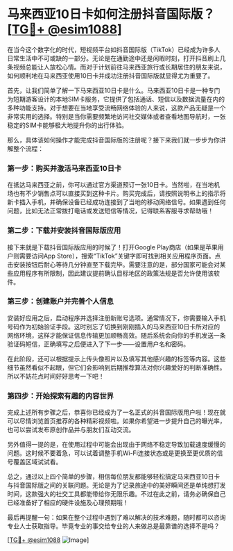 # 马来西亚10日卡如何注册抖音国际版？[[TG💪+ @esim1088](https://t.me/s/esim1088)]

在当今这个数字化的时代，短视频平台如抖音国际版（TikTok）已经成为许多人日常生活中不可或缺的一部分。无论是在通勤途中还是闲暇时刻，打开抖音刷上几条视频总能让人放松心情。而对于计划前往马来西亚旅行或长期居住的朋友来说，如何顺利地在马来西亚使用10日卡并成功注册抖音国际版就显得尤为重要了。

首先，让我们简单了解一下马来西亚10日卡是什么。马来西亚10日卡是一种专门为短期游客设计的本地SIM卡服务，它提供了包括通话、短信以及数据流量在内的多种功能支持。对于想要在当地享受流畅网络体验的人来说，这款产品无疑是一个非常实用的选择。特别是当你需要频繁地访问社交媒体或者查看地图导航时，一张稳定的SIM卡能够极大地提升你的出行体验。

那么，具体该如何操作才能完成抖音国际版的注册呢？接下来我们就一步步为你讲解整个流程：

### 第一步：购买并激活马来西亚10日卡

在抵达马来西亚之前，你可以通过官方渠道预订一张10日卡。当然啦，在当地机场也有不少销售点可以直接买到这种卡片。购买完成后，请按照说明书上的指示将新卡插入手机，并确保设备已经成功连接到了当地的移动网络信号。如果遇到任何问题，比如无法正常拨打电话或发送短信等情况，记得联系客服寻求帮助哦！

### 第二步：下载并安装抖音国际版应用

接下来就是下载抖音国际版应用的时候了！打开Google Play商店（如果是苹果用户则需要访问App Store），搜索“TikTok”关键字即可找到相关应用程序页面。点击安装按钮后耐心等待几分钟直至下载完毕。需要注意的是，部分国家可能会对某些应用程序有所限制，因此建议提前确认目标地区的政策法规是否允许使用该软件。

### 第三步：创建账户并完善个人信息

安装好应用之后，启动程序并选择注册新账号选项。通常情况下，你需要输入手机号码作为初始验证手段。这时别忘了切换到刚刚插入的马来西亚10日卡所对应的网络环境，这样才能保证信息传输更加顺畅高效。随后系统会向你的手机发送一条验证码短信，正确填写之后便进入了下一步——设置用户名和密码。

在此阶段，还可以根据提示上传头像照片以及填写其他感兴趣的标签等内容。这些细节虽然看似不起眼，但它们会影响到后期推荐算法对你兴趣爱好的判断准确性。所以不妨花点时间好好思考一下吧！

### 第四步：开始探索有趣的内容世界

完成上述所有步骤之后，恭喜你已经成为了一名正式的抖音国际版用户啦！现在就可以尽情浏览首页推荐的各种精彩视频啦。如果你希望进一步提升自己的曝光率，也可以尝试发布原创作品并与朋友们互动交流。

另外值得一提的是，在使用过程中可能会出现由于网络不稳定导致加载速度缓慢的问题。这时候不要着急，可以试着调整手机Wi-Fi连接状态或是更换至更优质的信号覆盖区域试试看。

总之，通过以上四个简单的步骤，相信每位朋友都能够轻松搞定马来西亚10日卡与抖音国际版之间的关联问题。无论是为了记录旅途中的美好瞬间还是单纯想打发时间，这款强大的社交工具都能带给你无限乐趣。不过在此之前，请务必确保自己已经准备好了相应的硬件设施及心理预期哦！

最后再提醒一句：如果在整个过程中遇到了难以解决的技术难题，随时都可以咨询专业人士获取指导。毕竟专业的事交给专业的人来做总是最靠谱的选择不是吗？

[[TG💪+ @esim1088](https://t.me/s/esim1088) ![Image](https://i.postimg.cc/4NQfJmqS/Snipaste-2025-05-13-00-14-12.png)]